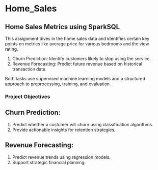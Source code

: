 # Home_Sales

## Home Sales Metrics using SparkSQL

This assignment dives in the home sales data and identifies certain key points on metrics like average price for various 
bedrooms and the view rating.

1. Churn Prediction: Identify customers likely to stop using the service.
2. Revenue Forecasting: Predict future revenue based on historical transaction data.

Both tasks use supervised machine learning models and a structured approach to preprocessing, training, and evaluation.

### Project Objectives

## Churn Prediction:

1. Predict whether a customer will churn using classification algorithms.
2. Provide actionable insights for retention strategies.

## Revenue Forecasting:

1. Predict revenue trends using regression models.
2. Support strategic financial planning.